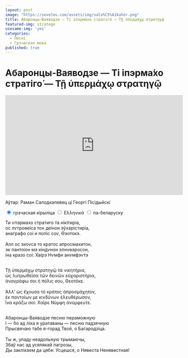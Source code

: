 ```yaml
---
layout: post
image: "https://seveleu.com/assets/img/valo%C5%A1kahor.png"
title: Абаронцы-Ваяводзе — Ті іпэрма́хо стратіго́ — Τῇ ὑπερμάχῳ στρατηγῷ
featured-img: stratego
usesame-img: 'yes'
categories:
  - Песні
  - Грэчаская мова
published: true
---
```


# Абаронцы-Ваяводзе — Ті іпэрма́хо стратіго́ — Τῇ ὑπερμάχῳ στρατηγῷ


<iframe width="560" height="315" src="https://www.youtube.com/embed/c7mMAcQgzg4" frameborder="0" allow="accelerometer; autoplay; encrypted-media; gyroscope; picture-in-picture" allowfullscreen></iframe>

Аўтар: Раман Салодкапевец ці Георгі Пісідыйскі






<div class="tabset">
  <!-- Tab 1 -->
  <input type="radio" name="tabset" id="tab1" aria-controls="greek-f" checked>
  <label for="tab1">грэчаская кірыліца</label>
  <!-- Tab 2 -->
  <input type="radio" name="tabset" id="tab2" aria-controls="greek">
  <label for="tab2">Ελληνικά</label>
  <!-- Tab 3 -->
  <input type="radio" name="tabset" id="tab3" aria-controls="bel">
  <label for="tab3">па-беларуску</label>
  
  <div class="tab-panels">
    <section id="greek-f" class="tab-panel">

Ти ѵпэрмахо стратиго та нікітиріа,<br>
ос лѵтроѳеіса тон деінон эўхарістиріа,<br>
анаграфо соі и поліс соѵ, Ѳэотокэ.<br>
<br>
Алл ос эхоѵса то кратос апросмахитон,<br>
эк пантоіон мэ кіндѵнон элнѵѳэросон,<br>
іна кразо соі: Хаірэ Нѵмфи анѵмфэѵтэ<br>
<br>
    </section>
      <section id="greek" class="tab-panel">



Τῇ ὑπερμάχῳ στρατηγῷ τὰ νικητήρια,<br>
ὡς λυτρωθεῖσα τῶν δεινῶν εὐχαριστήρια,<br>
ἀναγράφω σοι ἡ πόλις σου, Θεοτόκε.<br>
<br>
Ἀλλ' ὡς ἔχουσα τὸ κράτος ἀπροσμάχητον,<br>
ἐκ παντοίων με κινδύνων ἐλευθέρωσον,<br>
ἵνα κράζω σοί: Χαῖρε Νύμφη ἀνύμφευτε.<br>
<br>


</section>


<section id="bel" class="tab-panel">

Абаронцы-Ваяводзе песню пераможную<br>
І — бо ад ліха я уратаваны  — песню падзячную<br>
Прысвячаю табе я-горад Твой, о Багародзіца.<br>
<br>
Ты ж, уладу неадольную трымаючы,<br>
Збаў нас ад усялякай пагрозы,<br>
Ды заклікаем да цябе: Усцешся, о Нявеста Ненявестная!<br>
<br>

</section>
  </div>
  
</div>



